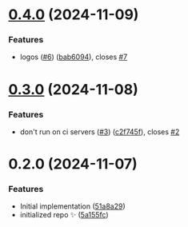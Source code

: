 # [0.4.0](https://github.com/johnnyreilly/ado-npm-auth-lite/compare/0.3.0...0.4.0) (2024-11-09)

### Features

- logos ([#6](https://github.com/johnnyreilly/ado-npm-auth-lite/issues/6)) ([bab6094](https://github.com/johnnyreilly/ado-npm-auth-lite/commit/bab6094116350ac3d9969572e271b9786a997027)), closes [#7](https://github.com/johnnyreilly/ado-npm-auth-lite/issues/7)

# [0.3.0](https://github.com/johnnyreilly/ado-npm-auth-lite/compare/0.2.0...0.3.0) (2024-11-08)

### Features

- don't run on ci servers ([#3](https://github.com/johnnyreilly/ado-npm-auth-lite/issues/3)) ([c2f745f](https://github.com/johnnyreilly/ado-npm-auth-lite/commit/c2f745f93d4bb21173669d8a5a76c241aaca1254)), closes [#2](https://github.com/johnnyreilly/ado-npm-auth-lite/issues/2)

# 0.2.0 (2024-11-07)

### Features

- Initial implementation ([51a8a29](https://github.com/johnnyreilly/ado-npm-auth-lite/commit/51a8a2958be10a7cbf3d04a325c02ec2bf0a7b3a))
- initialized repo ✨ ([5a155fc](https://github.com/johnnyreilly/ado-npm-auth-lite/commit/5a155fcc1ef7e4efa712b59fb56cc76ec2d29961))
